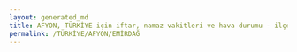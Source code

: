 ```yaml
---
layout: generated_md
title: AFYON, TÜRKİYE için iftar, namaz vakitleri ve hava durumu - ilçe/eyalet seç
permalink: /TÜRKİYE/AFYON/EMİRDAĞ
---
```


<script type="text/javascript">
  var country = TÜRKİYE;
  var city = AFYON;
  var state = EMİRDAĞ;
  var lat = 72;
  var lon = 21;
</script>
